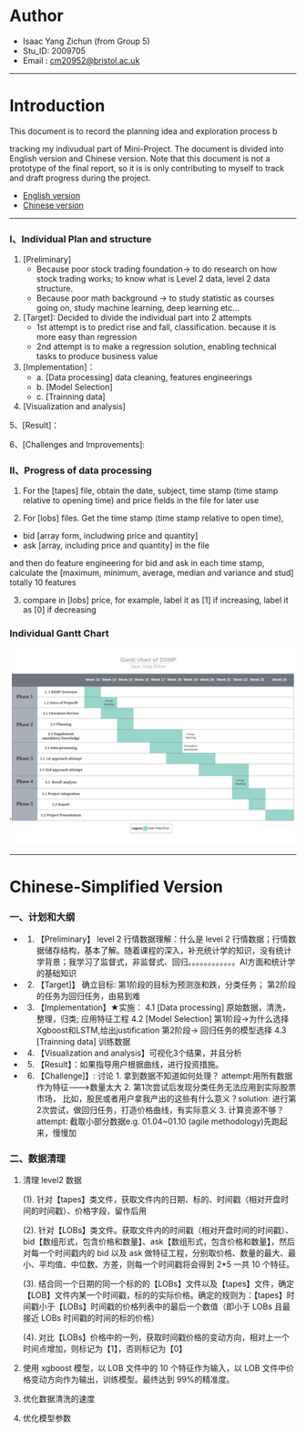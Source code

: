 # Author
- Isaac Yang Zichun (from Group 5)
- Stu_ID: 2009705
- Email : cm20952@bristol.ac.uk

---

# Introduction
This document is to record the planning idea and exploration process b

tracking my indivudual part of Mini-Project. The document is divided into English version and Chinese version. Note that this document is not a prototype of the final  report, so it is is only contributing to myself to track and draft progress during the project.

- [English version](#jumpToE)
- [Chinese version](#jumpToC)


---

<span id = "jumpToE"></span>
### Ⅰ、Individual Plan and structure
1. [Preliminary] 
    - Because poor stock trading foundation-> to do research on how stock trading works; to know what is Level 2 data, level 2 data structure. 
    - Because poor math background -> to study statistic as courses going on, study machine learning, deep learning etc...
2. [Target]: Decided to divide the individual part into 2 attempts
    - 1st attempt is to predict rise and fall, classification. because it is more easy than regression 
    - 2nd attempt is to make a regression solution, enabling technical tasks to produce business value
3. [Implementation]：
    - a. [Data processing] data cleaning, features engineerings
    - b. [Model Selection] 
    - c. [Trainning data] 
4. [Visualization and analysis]

5、[Result]：

6、[Challenges and Improvements]: 

### Ⅱ、Progress  of data  processing

1. For the [tapes] file, obtain the date, subject, time stamp (time stamp relative to opening time) and price fields in the file for later use

2. For [lobs] files. Get the time stamp (time stamp relative to open time),
- bid [array form, includwing price and quantity]
- ask [array, including price and quantity] in the file

and then do feature engineering for bid and ask in each time stamp, 
calculate the [maximum, minimum, average, median and variance and stud]
totally 10 features

3. compare in [lobs] price, for example,  label it as [1] if increasing, label it as [0] if decreasing



### Individual Gantt Chart 
![image](./Isaac_Individual_Gantt%20chart.png)

---
# <span id = "jumpToC">Chinese-Simplified Version</span>

### 一、计划和大纲

- 1. 【Preliminary】 
level 2 行情数据理解：什么是 level 2 行情数据；行情数据储存结构，基本了解。随着课程的深入，补充统计学的知识，没有统计学背景；我学习了监督式，非监督式、回归。。。。。。。。。。。。AI方面和统计学的基础知识
- 2. 【Target]】 确立目标:
        第1阶段的目标为预测涨和跌，分类任务；
        第2阶段的任务为回归任务，由易到难
- 3. 【Implementation】★实施：
         4.1 [Data processing] 原始数据，清洗，整理，归类; 应用特征工程
         4.2 [Model Selection] 第1阶段->为什么选择Xgboost和LSTM,给出justification
                               第2阶段-> 回归任务的模型选择
         4.3 [Trainning data]  训练数据
- 4. 【Visualization and analysis】可视化3个结果，并且分析

- 5. 【Result】：如果指导用户根据曲线，进行投资措施。

- 6. 【Challenge]】: 讨论 1. 拿到数据不知道如何处理？ attempt:用所有数据作为特征--->数量太大
                        2. 第1次尝试后发现分类任务无法应用到实际股票市场，
                         比如，股民或者用户拿我产出的这些有什么意义？solution: 进行第2次尝试，做回归任务，打造价格曲线，有实际意义
                         3. 计算资源不够？ attempt: 截取小部分数据e.g. 01.04~01.10 (agile methodology)先跑起来，慢慢加

### 二、数据清理

1. 清理 level2 数据
    
    (1). 针对【tapes】类文件，获取文件内的日期、标的、时间戳（相对开盘时间的时间戳）、价格字段，留作后用
    
    (2). 针对【LOBs】类文件。获取文件内的时间戳（相对开盘时间的时间戳）、bid【数组形式，包含价格和数量】、ask【数组形式，包含价格和数量】，然后对每一个时间戳内的 bid 以及 ask 做特征工程，分别取价格、数量的最大、最小、平均值、中位数、方差，则每一个时间戳将会得到 2\*5 一共 10 个特征。

    (3). 结合同一个日期的同一个标的的【LOBs】文件以及【tapes】文件，确定【LOB】文件内某一个时间戳，标的的实际价格。确定的规则为：【tapes】时间戳小于【LOBs】时间戳的价格列表中的最后一个数值（即小于 LOBs 且最接近 LOBs 时间戳的时间的标的价格）

    (4). 对比【LOBs】价格中的一列，获取时间戳价格的变动方向，相对上一个时间点增加，则标记为【1】，否则标记为【0】

2. 使用 xgboost 模型，以 LOB 文件中的 10 个特征作为输入，以 LOB 文件中价格变动方向作为输出，训练模型。最终达到 99%的精准度。

3. 优化数据清洗的速度

4. 优化模型参数





